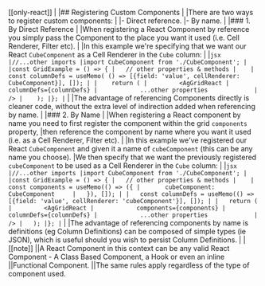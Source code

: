 [[only-react]]
|
|## Registering Custom Components
|
|There are two ways to register custom components:
|
|- Direct reference.
|- By name.
|
|### 1. By Direct Reference
|
|When registering a React Component by reference you simply pass the Component to the place you want it used (i.e. Cell Renderer, Filter etc).
|
|In this example we're specifying that we want our React `CubeComponent` as a Cell Renderer in the `Cube` column:
|
|```jsx
|//...other imports
|import CubeComponent from './CubeComponent';
|
|const GridExample = () => {
|   // other properties & methods
|   
|    const columnDefs = useMemo( () => [{field: 'value', cellRenderer: CubeComponent}], []);
|
|    return (
|         <AgGridReact
|            columnDefs={columnDefs}
|            ...other properties            
|         />
|    );
|};
|```
|
|The advantage of referencing Components directly is cleaner code, without the extra level of indirection added when referencing by name.
|
|### 2. By Name
|
|When registering a React component by name you need to first register the component within the grid `components` property,
|then reference the component by name where you want it used (i.e. as a Cell Renderer, Filter etc).
|
|In this example we've registered our React `CubeComponent` and given it a name of `cubeComponent` (this can be any name you choose).
|We then specify that we want the previously registered `cubeComponent` to be used as a Cell Renderer in the `Cube` column:
|
|```jsx
|//...other imports
|import CubeComponent from './CubeComponent';
|
|const GridExample = () => {
|   // other properties & methods
|   
|   const components = useMemo(() => ({
|       cubeComponent: CubeComponent    
|   }), []);
|
|   const columnDefs = useMemo(() => [{field: 'value', cellRenderer: 'cubeComponent'}], []);
|
|   return (
|         <AgGridReact
|            components={components}
|            columnDefs={columnDefs}
|            ...other properties            
|         />
|   );
|};
|```
|
|The advantage of referencing components by name is definitions (eg Column Definitions) can be composed of simple types (ie JSON), which is useful should you wish to persist Column Definitions.
|
|[[note]]
||A React Component in this context can be any valid React Component - A Class Based Component, a Hook or even an inline
||Functional Component. 
||The same rules apply regardless of the type of component used.
